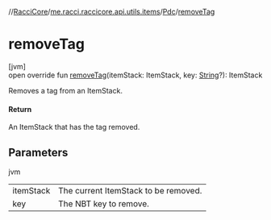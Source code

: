 //[RacciCore](../../../index.md)/[me.racci.raccicore.api.utils.items](../index.md)/[Pdc](index.md)/[removeTag](remove-tag.md)

# removeTag

[jvm]\
open override fun [removeTag](remove-tag.md)(itemStack: ItemStack, key: [String](https://kotlinlang.org/api/latest/jvm/stdlib/kotlin/-string/index.html)?): ItemStack

Removes a tag from an ItemStack.

#### Return

An ItemStack that has the tag removed.

## Parameters

jvm

| | |
|---|---|
| itemStack | The current ItemStack to be removed. |
| key | The NBT key to remove. |
